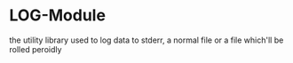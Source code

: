 LOG-Module
==========

the utility library used to log data to stderr, a normal file or a file which'll be rolled peroidly